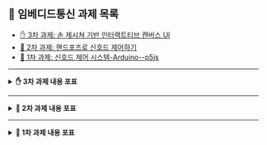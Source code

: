 ## 🔽 임베디드통신 과제 목록

* [✋ 3차 과제: 손 제시쳐 기반 인터랙트티브 캔버스 UI](#-3차-과제-내용-포표)
* [🚦 2차 과제: 핸드포즈로 신호드 제어하기](#-2차-과제-내용-포표)
* [🚦 1차 과제: 신호드 제어 시스템-Arduino--p5js](#-1차-과제-내용-포표)

---

<details>
<summary><strong>✋ 3차 과제 내용 포표</strong></summary>
# ✋[임베디드통신 - 3차 과제] 손 제스처 기반 인터랙티브 캔버스 UI

본 프로젝트는 P5.js와 ml5.js의 handPose 모델을 활용하여 손 제스처로 드로잉 및 UI 제어가 가능한 인터랙티브 웹 애플리케이션입니다.

---
## 📷 **시연 영상**
[![프로젝트 시연 영상](images/리액션.png)](https://youtu.be/T223Wb8XFmk)


## 🧰 사용 기술

- **P5.js**: 그래픽 및 인터페이스 구현
- **ml5.js (handPose)**: 실시간 손 인식 및 제스처 분석
- **HTML/CSS/JS**: UI 및 이미지 업로드 처리

---

## 📐 화면 구성

| 위치 | 크기 | 설명 |
|------|------|------|
| 상단 (640x480) | 웹캠 영상 + 손 인식 + 모드 버튼 | 제스처 기반 인터랙션 |
| 하단 (640x120) | 색상 슬라이더 + 이미지 업로드 버튼 | 드로잉 색상 및 이미지 삽입 |

---

## 🎮 주요 기능

### 1. 🎛️ 모드 선택 UI
- 화면 상단 중앙에 `good`, `sad`, `ok`, `image` 모드 버튼 배치
- **오른손 검지로 버튼 클릭 시 모드 활성화**
- 활성화된 박스는 **파란색(blue)**, 비활성화는 **회색(gray)**
- 활성화된 박스는 2초 뒤 비활성화 (**image 모드 제외**)

---

### 2. 📦 모드별 기능

| 모드 | 설명 |
|------|------|
| 👍 `good` | 이모지(👍) 다수 생성, 화면 위에서 아래로 낙하하며 흔들림 효과 |
| 😢 `sad` | 이모지(😢) 다수 생성, 낙하 효과 |
| 👌 `ok` | 이모지(👌) 다수 생성, 낙하 효과 |
| 🖼️ `image` | 보자기 제스처(모든 손가락 펼침) 시 손바닥 위에 업로드된 이미지 표시 (양손 가능능)|

---

### 3. ✏️ 그리기 기능

- **오른손 엄지 + 검지 접촉** → 실시간 드로잉  
- 접촉 해제 시 → 그리기 종료 및 경로 저장  
- **선 색상**: 현재 선택된 HSL 색상 - 삼각형 및 색상 미리보기 존재  
- **선 두께**: 왼손 엄지+검지 거리로 실시간 조절

---

### 4. 🧽 지우기 기능

- **오른손 엄지 + 중지 접촉** → 접촉 지점 근처의 그림 일부 삭제  
- 반경 20px 내 그림만 제거  
- 지우는 중에는 **원** 표시

---

### 5. 🤘 전체 지우기

- **오른손 락앤롤 제스처**  
  (엄지와 새끼손가락만 펼침, 나머지 손가락 접힘)  
- 전체 그림 즉시 삭제

---

### 6. 📏 선 두께 조절

- **왼손 엄지 + 검지 간 거리**에 따라 `2px ~ 20px`로 실시간 조절
- 그림을 그리고 있을 때만 두께를 시각적으로 원형으로 표시

---

### 7. 🎨 색상 조절

- **오른손 엄지 + 약지 접촉** 시 색상 슬라이더 제어 모드 활성화
- 약지의 x좌표에 따라 색상(hue) 값 변경
- 현재 색상은 엄지 위에 원으로 미리보기 표시

---

### 8. 🖼️ 이미지 삽입

- 이미지 업로드 버튼 클릭 → 로컬 이미지 업로드
- `image` 모드 클릭 + **보자기 제스처** → 손바닥에 이미지 표시
- 이미지 크기는 자동으로 축소되어 표시됨 (최대 400px)

---

## 💬 제스처 커맨드 정리

| 제스처 | 손 위치 | 기능 |
|--------|---------|------|
| 검지로 박스 클릭 | 오른손 | 모드 선택 |
| 엄지 + 검지 접촉 | 오른손 | 그림 그리기 |
| 엄지 + 중지 접촉 | 오른손 | 일부 지우기 |
| 락앤롤 포즈 | 오른손 | 전체 그림 삭제 |
| 엄지 + 검지 거리 | 왼손 | 선 두께 조절 |
| 엄지 + 약지 접촉 | 오른손 | 색상 조절 (슬라이더 이동) |
| 보자기 제스처 | 한 손 또는 양손 | 손바닥에 이미지 표시 |

---

## ⚠️ 예외 처리

- 이미지 업로드 없이 `image` 모드 클릭 시 → 화면 중앙에 텍스트: **"업로드 된 이미지가 없습니다"**

---


</details>

---

<details>
<summary><strong>🚦 2차 과제 내용 포표</strong></summary>
# 🚦 [임베디드통신 - 2차 과제] 핸드포즈로 신호등 제어하기

### 📌 개요
기존 아두이노 LED 신호 제어 시스템에 **손동작(핸드포즈)** 기반 UI를 추가하여,  
**마우스나 키보드 없이도** 체스처로도 LED 신호등을 단계별 제어할 수 있게 만든 프로젝트입니다.

참고 사항: 아두이노 코드는 변경 사항이 없고 UI 디자인 코드에 변경사항이 있습니다.

---
## 📷 **시연 영상**
[![프로젝트 시연 영상](images/손동작.jpg)](https://youtu.be/4WWP558aNkA)

## 💡 핵심 기능

| 기능 | 설명 |
|------|------|
| ✋ 핸드포즈 기반 UI 제어 | 손 제스처만으로 선택/조작 가능 |
| 🤖 단계별 질문 인터페이스 | 선택지 형태의 질문 UI와 연동된 제스처 선택 시스템 |
| 🎨 슬라이더 → 제스처 치환 | 기존의 밝기 슬라이더 조정을 제스처로도 가능 |
| 🔄 동기화된 제어 방식 | 버튼 클릭/제스처 입력 모두 동일하게 작동되도록 완벽 동기화 |
| ↩️ 락앤롤 포즈로 '뒤로가기' | 언제든 손동작으로 이전 단계로 이동 가능 |
| 🖐️ 양손 지원(각 손마다 독립) | 좌우 손 제스처 모두 인식 → 편의성 향상 |
| 🔁 프레임 간 변화 감지 기반 작동 | 손 제스처를 유지하더라도, 처음 인식된 순간에만 한 번만 동작하도록 구현 (오작동 방지) |
| 🎯 LED 사이클 제어 | 3가지 LED 밝기를 제스처로 직접 조정 가능 |

---

## 🧠 시스템 흐름

1. 🤖 질문이 UI에 표시됨
2. ✋ 사용자가 해당 질문에 맞는 손 제스처로 응답
3. ✅ 선택된 항목에 배경 강조
4. 🔄 슬라이더 조정, 색상 선택 등 모든 제어가 제스처로 수행
5. 🤘 락앤롤 포즈로 언제든 이전 단계로 복귀 가능

---

## ✋ 제스처 매핑 패턴

| 제스처 | 기능 설명 | 적용 단계 |
|--------|-----------|------------|
| 🖐️ 보자기 | 버튼 모드 선택 / 버튼1 / 빨강 선택 | 기능 / 버튼 / 색상 |
| ✌️ 브이 | 슬라이더 모드 선택 / 버튼2 / 노랑 선택 | 기능 / 버튼 / 색상 |
| 👌 오케이 | 버튼3 / 초록 선택 | 버튼 / 색상 |
| ☝️ 검지 위 | 슬라이더 값 증가 | 신호 지속 시간 조절 |
| 👇 검지 아래 | 슬라이더 값 감소 | 신호 지속 시간 조절 |
| 🤘 락앤롤 | 뒤로 가기 | 모든 단계에서 사용 가능 |

---

## 📷 UI 시연 이미지

- 화면에는 **질문과 선택지**가 순서대로 출력됨  
- 선택한 항목은 배경 강조로 시각적 피드백 제공  
- 우측 상단에는 **현재 인식된 손동작 이모지**가 출력되어 실시간 반응 확인 가능

### 🖼 **웹 UI**
![웹 UI](images/위로.jpg)


---

</details>

---

<details>
<summary><strong>🚦 1차 과제 내용 포표</strong></summary>
🚦 [임베디드통신 - 1차 과제] 신호등 제어 시스템 (Arduino + p5.js)

이 프로젝트는 **아두이노(Arduino)와 p5.js를 활용하여 신호등을 제어**하는 시스템입니다.  
사용자는 **버튼 입력 및 웹 인터페이스를 통해 신호등을 조작**할 수 있으며,  
LED 밝기 및 지속 시간을 조절할 수 있습니다.

---
## 📷 **시연 영상**
[![프로젝트 시연 영상](images/UI.png)](https://youtu.be/BZsCrywXoNk)


## 🛠 **기능 구현**
### ✅ 1. **실시간 LED 상태 표시 (Arduino → p5.js)**
- 아두이노에서 **각 LED(Red, Yellow, Green)의 상태**를 p5.js에 실시간 전송
- 가변저항(Potentiometer) 값을 읽어 LED **밝기를 조절**
- p5.js에서는 **투명도(alpha 값)를 이용하여 LED 밝기 표현**

### ✅ 2. **LED 지속 시간 조절 (p5.js → Arduino)**
- 웹에서 **슬라이더**를 사용하여 **각 LED(빨강, 노랑, 초록)의 지속 시간(0~4초)** 설정 가능
- 설정된 값은 **시리얼 통신을 통해 아두이노에 전송**
- 아두이노에서 **전달받은 지속 시간에 따라 LED 점등 시간 변경**

### ✅ 3. **신호등 모드 변경 (Arduino ↔ p5.js)**
- 아두이노 버튼 또는 **p5.js의 버튼 UI를 통해 신호등 모드 변경**
- 총 **4가지 모드 지원**  
  - **Normal Mode (기본 신호등 동작)**
  - **Button 1 Mode (빨간불 고정)**
  - **Button 2 Mode (모든 LED 깜빡임)**
  - **Button 3 Mode (LED OFF)**
- p5.js에서 **모드 버튼 클릭 시 Arduino에도 실시간 반영 (양방향 통신)**

### ✅ 4. **신호등 밝기 인디케이터 (Arduino → p5.js)**
- 가변저항(Potentiometer) 값(0~1023)을 0~255로 매핑하여 **LED 밝기 조절**
- p5.js에서 **원형 게이지(arc)를 사용하여 밝기 표시**
- 사용자가 가변저항을 조작하면 **실시간으로 밝기 게이지 업데이트**

### ✅ 5. **p5.js에서 신호등 모드 버튼을 두 번 클릭하면 원래 상태로 복귀**
- 아두이노처럼 **모드 버튼을 다시 누르면 원래 상태(Normal)로 복귀**하는 기능 구현
- **토글 방식 지원**
  - 첫 번째 클릭: 해당 모드 활성화
  - 두 번째 클릭: 원래 상태 (Normal)로 복귀

---

## 🔗 **사용 기술**
### ✅ **하드웨어**
- **Arduino Uno**  
- **LED x3 (빨강, 노랑, 초록)**  
- **푸시 버튼 x3**  
- **가변저항 (Potentiometer) x1**  
- **저항 (330Ω ~ 1kΩ) x3**  
- **브레드보드 & 점퍼 와이어**  

### ✅ **소프트웨어**
- **Arduino C++ (TaskScheduler 활용)**
- **p5.js (Web Serial API 사용)**
- **HTML / JavaScript**

---

## 📌 **회로 구성**
### **📍 핀 연결**
| 부품 | 아두이노 핀 번호 |
|------|--------------|
| **버튼 1 (Button1)** | `D2` |
| **버튼 2 (Button2)** | `D3` |
| **버튼 3 (Button3)** | `D4` |
| **빨간 LED (Red LED)** | `D9` |
| **노란 LED (Yellow LED)** | `D10` |
| **초록 LED (Green LED)** | `D11` |
| **가변저항 (Potentiometer)** | `A0` (아날로그 입력) |

### **📍 하드웨어 연결**
#### 🟢 **가변저항 (Potentiometer)**
- **왼쪽 핀** → `GND` 연결  
- **오른쪽 핀** → `5V` 연결  
- **가운데 핀** → `A0` (아날로그 입력) 연결

#### 🟢 **LED (Red, Yellow, Green)**
- **LED (+) 핀** → 아두이노 `D9`, `D10`, `D11` 연결  
- **LED (-) 핀** → **330Ω ~ 1kΩ 저항을 거쳐 GND 연결**

#### 🟢 **버튼 (Push Button)**
- **버튼의 한쪽(+)** → `D2, D3, D4` (각 버튼별)  
- **버튼의 반대쪽(-)** → `GND` 연결

#### 🟢 **전원**
- **아두이노 `5V`** → 회로 내 부품(가변저항, 버튼, 센서 등)에 전원 공급  
- **아두이노 `GND`** → 모든 부품과 연결하여 회로 완성  

---


## 📷 **시연 이미지**

### 🖼 **웹 UI**
![웹 UI](images/UI.png)

### 🖼 **회로도**
![회로 연결도](images/회로연결도.png)




</details>


